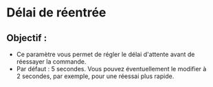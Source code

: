 # **Délai de réentrée**

## Objectif :

- Ce paramètre vous permet de régler le délai d'attente avant de réessayer la commande.
- Par défaut : 5 secondes. Vous pouvez éventuellement le modifier à 2 secondes, par exemple, pour une réessai plus rapide.